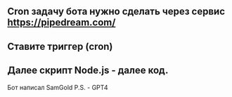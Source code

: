 ## Cron задачу бота нужно сделать через сервис https://pipedream.com/
## Ставите триггер (cron)
## Далее скрипт Node.js - далее код.

Бот написал SamGold
P.S. - GPT4
